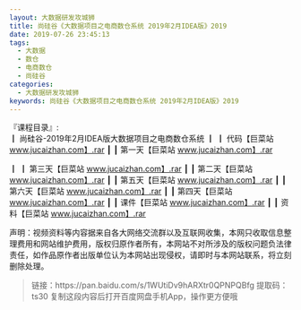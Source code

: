 ```yaml
---
layout: 大数据研发攻城狮
title: 尚硅谷《大数据项目之电商数仓系统 2019年2月IDEA版》2019
date: 2019-07-26 23:45:13
tags:
  - 大数据
  - 数仓
  - 电商数仓
  - 尚硅谷
categories:
  - 大数据研发攻城狮
keywords: 尚硅谷《大数据项目之电商数仓系统 2019年2月IDEA版》2019
---
```

『课程目录』:  
┃  尚硅谷-2019年2月IDEA版大数据项目之电商数仓系统
┃  ┃  代码【巨菜站 www.jucaizhan.com】.rar
┃  ┃  第一天【巨菜站 www.jucaizhan.com】.rar
<!-- more --> 
┃  ┃  第三天【巨菜站 www.jucaizhan.com】.rar
┃  ┃  第二天【巨菜站 www.jucaizhan.com】.rar
┃  ┃  第五天【巨菜站 www.jucaizhan.com】.rar
┃  ┃  第六天【巨菜站 www.jucaizhan.com】.rar
┃  ┃  第四天【巨菜站 www.jucaizhan.com】.rar
┃  ┃  课件【巨菜站 www.jucaizhan.com】.rar
┃  ┃  资料【巨菜站 www.jucaizhan.com】.rar

<div class="post-copyright">
    <div class="post-copyright__author">
      <span class="post-copyright-meta">声明：视频资料等内容据来自各大网络交流群以及互联网收集，本网只收取信息整理费用和网站维护费用，版权归原作者所有，本网站不对所涉及的版权问题负法律责任，如作品原作者出版单位认为本网站出现侵权，请即时与本网站联系，将立刻删除处理。 </span>
    </div>
</div>

<blockquote class="blockquote-center">
链接：https://pan.baidu.com/s/1WUtiDv9hARXtr0QPNPQBfg 
提取码：ts30 
复制这段内容后打开百度网盘手机App，操作更方便哦
</blockquote>

